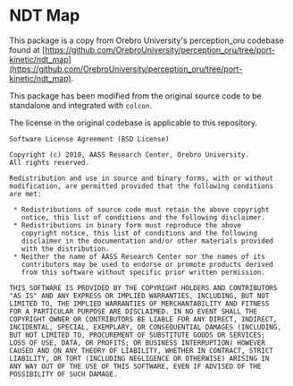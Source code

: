 # NDT Map

This package is a copy from Orebro University's perception_oru
codebase found at
[https://github.com/OrebroUniversity/perception_oru/tree/port-kinetic/ndt_map](https://github.com/OrebroUniversity/perception_oru/tree/port-kinetic/ndt_map).

This package has been modified from the original source code to be
standalone and integrated with `colcon`.

The license in the original codebase is applicable to this repository.

```
Software License Agreement (BSD License)

Copyright (c) 2010, AASS Research Center, Orebro University.
All rights reserved.

Redistribution and use in source and binary forms, with or without
modification, are permitted provided that the following conditions
are met:

 * Redistributions of source code must retain the above copyright
   notice, this list of conditions and the following disclaimer.
 * Redistributions in binary form must reproduce the above
   copyright notice, this list of conditions and the following
   disclaimer in the documentation and/or other materials provided
   with the distribution.
 * Neither the name of AASS Research Center nor the names of its
   contributors may be used to endorse or promote products derived
   from this software without specific prior written permission.

THIS SOFTWARE IS PROVIDED BY THE COPYRIGHT HOLDERS AND CONTRIBUTORS
"AS IS" AND ANY EXPRESS OR IMPLIED WARRANTIES, INCLUDING, BUT NOT
LIMITED TO, THE IMPLIED WARRANTIES OF MERCHANTABILITY AND FITNESS
FOR A PARTICULAR PURPOSE ARE DISCLAIMED. IN NO EVENT SHALL THE
COPYRIGHT OWNER OR CONTRIBUTORS BE LIABLE FOR ANY DIRECT, INDIRECT,
INCIDENTAL, SPECIAL, EXEMPLARY, OR CONSEQUENTIAL DAMAGES (INCLUDING,
BUT NOT LIMITED TO, PROCUREMENT OF SUBSTITUTE GOODS OR SERVICES;
LOSS OF USE, DATA, OR PROFITS; OR BUSINESS INTERRUPTION) HOWEVER
CAUSED AND ON ANY THEORY OF LIABILITY, WHETHER IN CONTRACT, STRICT
LIABILITY, OR TORT (INCLUDING NEGLIGENCE OR OTHERWISE) ARISING IN
ANY WAY OUT OF THE USE OF THIS SOFTWARE, EVEN IF ADVISED OF THE
POSSIBILITY OF SUCH DAMAGE.
```
